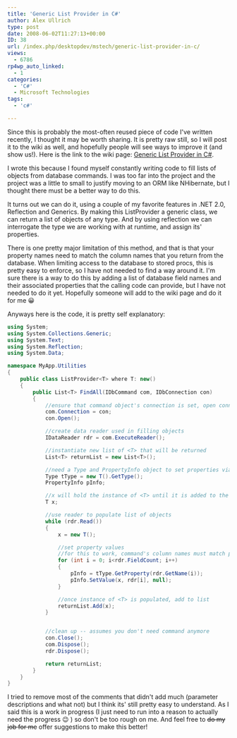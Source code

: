 ```yaml
---
title: 'Generic List Provider in C#'
author: Alex Ullrich
type: post
date: 2008-06-02T11:27:13+00:00
ID: 38
url: /index.php/desktopdev/mstech/generic-list-provider-in-c/
views:
  - 6786
rp4wp_auto_linked:
  - 1
categories:
  - 'C#'
  - Microsoft Technologies
tags:
  - 'c#'

---
```

Since this is probably the most-often reused piece of code I've written recently, I thought it may be worth sharing. It is pretty raw still, so I will post it to the wiki as well, and hopefully people will see ways to improve it (and show us!). Here is the link to the wiki page: [Generic List Provider in C#][1].

I wrote this because I found myself constantly writing code to fill lists of objects from database commands. I was too far into the project and the project was a little to small to justify moving to an ORM like NHibernate, but I thought there must be a better way to do this. 

It turns out we can do it, using a couple of my favorite features in .NET 2.0, Reflection and Generics. By making this ListProvider a generic class, we can return a list of objects of any type. And by using reflection we can interrogate the type we are working with at runtime, and assign its' properties. 

There is one pretty major limitation of this method, and that is that your property names need to match the column names that you return from the database. When limiting access to the database to stored procs, this is pretty easy to enforce, so I have not needed to find a way around it. I'm sure there is a way to do this by adding a list of database field names and their associated properties that the calling code can provide, but I have not needed to do it yet. Hopefully someone will add to the wiki page and do it for me 😀

Anyways here is the code, it is pretty self explanatory:

```C#
using System;
using System.Collections.Generic;
using System.Text;
using System.Reflection;
using System.Data;

namespace MyApp.Utilities
{
    public class ListProvider<T> where T: new()
    {
        public List<T> FindAll(IDbCommand com, IDbConnection con)
        {
            //ensure that command object's connection is set, open connection
            com.Connection = con;
            con.Open();

            //create data reader used in filling objects
            IDataReader rdr = com.ExecuteReader();

            //instantiate new list of <T> that will be returned
            List<T> returnList = new List<T>();

            //need a Type and PropertyInfo object to set properties via reflection
            Type tType = new T().GetType();
            PropertyInfo pInfo;

            //x will hold the instance of <T> until it is added to the list
            T x;

            //use reader to populate list of objects
            while (rdr.Read())
            {
                x = new T();

                //set property values
                //for this to work, command's column names must match property names in object <T>
                for (int i = 0; i<rdr.FieldCount; i++)
                {
                    pInfo = tType.GetProperty(rdr.GetName(i));
                    pInfo.SetValue(x, rdr[i], null);
                }

                //once instance of <T> is populated, add to list
                returnList.Add(x);
            }


            //clean up -- assumes you don't need command anymore
            con.Close();
            com.Dispose();
            rdr.Dispose();

            return returnList;
        }
    }
}
```
I tried to remove most of the comments that didn't add much (parameter descriptions and what not) but I think its' still pretty easy to understand. As I said this is a work in progress (I just need to run into a reason to actually need the progress 😉 ) so don't be too rough on me. And feel free to <del>do my job for me</del> offer suggestions to make this better!

 [1]: http://wiki.lessthandot.com/index.php/Generic_List_Provider_in_CSharp